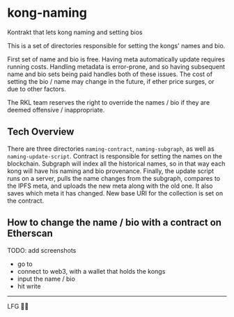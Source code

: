 # kong-naming

Kontrakt that lets kong naming and setting bios

This is a set of directories responsible for setting the kongs' names and bio.

First set of name and bio is free. Having meta automatically update requires running costs. Handling metadata is error-prone, and so having subsequent name and bio sets being paid handles both of these issues. The cost of setting the bio / name may change in the future, if ether price surges, or due to other factors.

The RKL team reserves the right to override the names / bio if they are deemed offensive / inappropriate.

## Tech Overview

There are three directories `naming-contract`, `naming-subgraph`, as well as `naming-update-script`. Contract is responsible for setting the names on the blockchain. Subgraph will index all the historical names, so in that way each kong will have his naming and bio provenance. Finally, the update script runs on a server, pulls the name changes from the subgraph, compares to the IPFS meta, and uploads the new meta along with the old one. It also saves which meta it has changed. New base URI for the collection is set on the contract.

## How to change the name / bio with a contract on Etherscan

TODO: add screenshots

- go to <url>
- connect to web3, with a wallet that holds the kongs
- input the name / bio
- hit write

---

LFG 👑🦍
